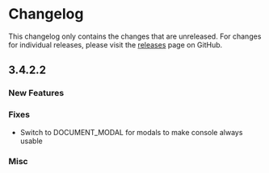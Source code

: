 # Changelog

This changelog only contains the changes that are unreleased. For changes for individual releases, please visit the
[releases](https://github.com/ATLauncher/ATLauncher/releases) page on GitHub.

## 3.4.2.2

### New Features

### Fixes
- Switch to DOCUMENT_MODAL for modals to make console always usable

### Misc
